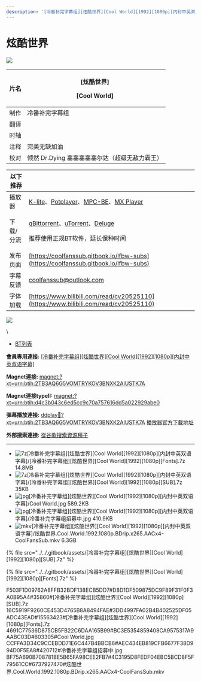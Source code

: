 ```yaml
---
description: '[冷番补完字幕组][炫酷世界][Cool World][1992][1080p][内封中英双语字幕]'
---
```


# 炫酷世界

![](https://img.gejiba.com/images/87829831b501266cae682a28140a60d8.jpg)

| 片名 | <p>[炫酷世界]</p><p>[Cool World]</p> |
| -- | -------------------------------- |
| 制作 | 冷番补完字幕组                          |
| 翻译 |                                  |
| 时轴 |                                  |
| 注释 | 完美无缺加油                           |
| 校对 | 倾然 Dr.Dying 塞塞塞塞塞尔达（超级无敌力霸王）     |

&#x20;

| 以下推荐  |                                                                                                                                                                                                                                              |
| ----- | -------------------------------------------------------------------------------------------------------------------------------------------------------------------------------------------------------------------------------------------- |
| 播放器   | [K-lite](https://codecguide.com/download\_kl.htm)、[Potplayer](https://potplayer.daum.net/)、[MPC-BE](https://sourceforge.net/projects/mpcbe/)、[MX Player](https://www.lanzoui.com/b688551)                                                    |
| 下载/分流 | <p><a href="https://github.com/c0re100/qBittorrent-Enhanced-Edition/releases">qBittorrent</a>、<a href="https://hungryxhz.lanzouu.com/iUAtd058gd4h">uTorrent</a>、<a href="https://deluge-torrent.org/">Deluge</a></p><p>推荐使用正规BT软件，延长保种时间</p> |
| 发布页面  | [https://coolfanssub.gitbook.io/lfbw-subs](https://coolfanssub.gitbook.io/lfbw-subs)                                                                                                                                                         |
| 字幕反馈  | coolfanssub@outlook.com                                                                                                                                                                                                                      |
| 字体加载  | [https://www.bilibili.com/read/cv20525110](https://www.bilibili.com/read/cv20525110)                                                                                                                                                         |

&#x20;

![](https://img.gejiba.com/images/978071a1a11bf17e9f995c7a73e90c02.jpg)

&#x20;

&#x20;

\


* [BT列表](https://share.dmhy.org/topics/view/639198\_Cool\_World\_1992\_1080p.html#tabs-1)

**會員專用連接:** [\[冷番补完字幕组\]\[炫酷世界\]\[Cool World\]\[1992\]\[1080p\]\[内封中英双语字幕\]](https://dl.dmhy.org/2023/05/03/d4c3b043c6ed5cc9c70a757616dd5a022929abe0.torrent)

**Magnet連接:** [magnet:?xt=urn:btih:2TB3AQ6G5VOMTRYKOV3BNXK2AIUSTK7A](https://magnet/?xt=urn:btih:2TB3AQ6G5VOMTRYKOV3BNXK2AIUSTK7A\&dn=\&tr=http%3A%2F%2F104.143.10.186%3A8000%2Fannounce\&tr=udp%3A%2F%2F104.143.10.186%3A8000%2Fannounce\&tr=http%3A%2F%2Ftracker.openbittorrent.com%3A80%2Fannounce\&tr=http%3A%2F%2Ftracker3.itzmx.com%3A6961%2Fannounce\&tr=http%3A%2F%2Ftracker4.itzmx.com%3A2710%2Fannounce\&tr=http%3A%2F%2Ftracker.publicbt.com%3A80%2Fannounce\&tr=http%3A%2F%2Ftracker.prq.to%2Fannounce\&tr=http%3A%2F%2Fopen.acgtracker.com%3A1096%2Fannounce\&tr=https%3A%2F%2Ft-115.rhcloud.com%2Fonly\_for\_ylbud\&tr=http%3A%2F%2Ftracker1.itzmx.com%3A8080%2Fannounce\&tr=http%3A%2F%2Ftracker2.itzmx.com%3A6961%2Fannounce\&tr=udp%3A%2F%2Ftracker1.itzmx.com%3A8080%2Fannounce\&tr=udp%3A%2F%2Ftracker2.itzmx.com%3A6961%2Fannounce\&tr=udp%3A%2F%2Ftracker3.itzmx.com%3A6961%2Fannounce\&tr=udp%3A%2F%2Ftracker4.itzmx.com%3A2710%2Fannounce\&tr=http%3A%2F%2Fnyaa.tracker.wf%3A7777%2Fannounce)

**Magnet連接typeII:** [magnet:?xt=urn:btih:d4c3b043c6ed5cc9c70a757616dd5a022929abe0](https://magnet/?xt=urn:btih:d4c3b043c6ed5cc9c70a757616dd5a022929abe0)

**彈幕播放連接:** [ddplay:magnet:?xt=urn:btih:2TB3AQ6G5VOMTRYKOV3BNXK2AIUSTK7A](ddplay:magnet:?xt=urn:btih:2TB3AQ6G5VOMTRYKOV3BNXK2AIUSTK7A\&dn=\&tr=http%3A%2F%2F104.143.10.186%3A8000%2Fannounce\&tr=udp%3A%2F%2F104.143.10.186%3A8000%2Fannounce\&tr=http%3A%2F%2Ftracker.openbittorrent.com%3A80%2Fannounce\&tr=http%3A%2F%2Ftracker3.itzmx.com%3A6961%2Fannounce\&tr=http%3A%2F%2Ftracker4.itzmx.com%3A2710%2Fannounce\&tr=http%3A%2F%2Ftracker.publicbt.com%3A80%2Fannounce\&tr=http%3A%2F%2Ftracker.prq.to%2Fannounce\&tr=http%3A%2F%2Fopen.acgtracker.com%3A1096%2Fannounce\&tr=https%3A%2F%2Ft-115.rhcloud.com%2Fonly\_for\_ylbud\&tr=http%3A%2F%2Ftracker1.itzmx.com%3A8080%2Fannounce\&tr=http%3A%2F%2Ftracker2.itzmx.com%3A6961%2Fannounce\&tr=udp%3A%2F%2Ftracker1.itzmx.com%3A8080%2Fannounce\&tr=udp%3A%2F%2Ftracker2.itzmx.com%3A6961%2Fannounce\&tr=udp%3A%2F%2Ftracker3.itzmx.com%3A6961%2Fannounce\&tr=udp%3A%2F%2Ftracker4.itzmx.com%3A2710%2Fannounce\&tr=http%3A%2F%2Fnyaa.tracker.wf%3A7777%2Fannounce) [播放器官方下載地址](http://www.dandanplay.com/?from=dmhy)

**外部搜索連接:** [從谷歌搜索資源種子](https://www.google.com/search?oe=utf-8\&q=d4c3b043c6ed5cc9c70a757616dd5a022929abe0)

***

* ![7z](https://share.dmhy.org/images/icon/7z.gif)\[冷番补完字幕组]\[炫酷世界]\[Cool World]\[1992]\[1080p]\[内封中英双语字幕]/\[冷番补完字幕组]\[炫酷世界]\[Cool World]\[1992]\[1080p]\[Fonts].7z 14.8MB
* ![7z](https://share.dmhy.org/images/icon/7z.gif)\[冷番补完字幕组]\[炫酷世界]\[Cool World]\[1992]\[1080p]\[内封中英双语字幕]/\[冷番补完字幕组]\[炫酷世界]\[Cool World]\[1992]\[1080p]\[SUB].7z 35KB
* ![jpg](https://share.dmhy.org/images/icon/jpg.gif)\[冷番补完字幕组]\[炫酷世界]\[Cool World]\[1992]\[1080p]\[内封中英双语字幕]/Cool World.jpg 589.2KB
* ![jpg](https://share.dmhy.org/images/icon/jpg.gif)\[冷番补完字幕组]\[炫酷世界]\[Cool World]\[1992]\[1080p]\[内封中英双语字幕]/冷番补完字幕组招募中.jpg 410.9KB
* ![mkv](https://share.dmhy.org/images/icon/mkv.gif)\[冷番补完字幕组]\[炫酷世界]\[Cool World]\[1992]\[1080p]\[内封中英双语字幕]/炫酷世界.Cool.World.1992.1080p.BDrip.x265.AACx4-CoolFansSub.mkv 6.3GB

{% file src="../../.gitbook/assets/[冷番补完字幕组][炫酷世界][Cool World][1992][1080p][SUB].7z" %}

{% file src="../../.gitbook/assets/[冷番补完字幕组][炫酷世界][Cool World][1992][1080p][Fonts].7z" %}

F503F1D09762A8FFB32BDF138ECB5DD7#D8D1DF509875DC9F89F31F0F3A0B95A4#35860#\[冷番补完字幕组]\[炫酷世界]\[Cool World]\[1992]\[1080p]\[SUB].7z 16C5919F9260CE453D4765B8A8494FAE#3DD4997FA02B4B402525DF05ADC43EAD#15563423#\[冷番补完字幕组]\[炫酷世界]\[Cool World]\[1992]\[1080p]\[Fonts].7z 4691C77536D875CB5FB22C6DAA165B99#BC3E5354859408CA9575317A9AABC03D#603305#Cool World.jpg CCFFA3D34C9CCEBDD71E6C447B4BBCB6#AEC434EB819CFB6677F38D994D0F5EA8#420712#冷番补完字幕组招募中.jpg BF75A690B708781BE5B65FA98CEE2FB7#4C3195D8FEDF04EBC5BCD8F5F79561CC#6737927470#炫酷世界.Cool.World.1992.1080p.BDrip.x265.AACx4-CoolFansSub.mkv

